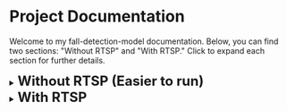 # Project Documentation

Welcome to my fall-detection-model documentation. Below, you can find two sections: "Without RTSP" and "With RTSP." Click to expand each section for further details.

<details>
  <summary><strong><span style="font-size: 24px;">Without RTSP (Easier to run)</span></strong></summary>

## 1.If on `python --version` <= 3.11, skip this step

> (Roboflow inference does not work on python 3.12)

If you're using **pyenv**:

```bash
pyenv install --list
```

then install any python version <= 3.11.4

```bash
pyenv install <Python_Version>
pyenv local <Python_Version>
```

If you're using **conda**:

```bash
conda activate my_env
conda install python=3.11.4
```

## 2. Install dependencies and run rtsp.py

```bash
pip install -r ./requirements.txt
python local.py
```

**Notes**

> If you encounter "dll load failed while importing \_cext the specified module could not be found", run the following command:
> `pip install msvc-runtime`

</details>

<details>
  <summary><strong><span style="font-size: 24px;">With RTSP</span></strong></summary>

## 1. Run MediaMtx depending on your system

```bash
cd mediamtx_linux
or
cd mediamtx_mac
or
cd mediamtx_windows

./mediamtx
```

## 2. If you have ffmpeg in your system, skip this step

> I provided the ffmpeg installation files for each system

Mac

```bash
brew install ffmpeg
```

Windows

```
https://www.wikihow.com/Install-FFmpeg-on-Windows
```

## 3. (New Terminal) Run ffmpeg command (Required ffmpeg to be installed)

```bash
ffmpeg -re -stream_loop -1 -i "./examples/fall_detection_1.mp4" -c copy -f rtsp rtsp://localhost:8554/mystream
```

## 4. (New Terminal) If on `python --version` <= 3.11, skip this step

> (Roboflow inference does not work on python 3.12)

If you're using **pyenv**:

```bash
pyenv install --list
```

then install any python version <= 3.11.4

```bash
pyenv install <Python_Version>
pyenv local <Python_Version>
```

## 4. Install dependencies and run rtsp.py

```bash
pip install -r ./requirements.txt
python rtsp.py
```

</details>
